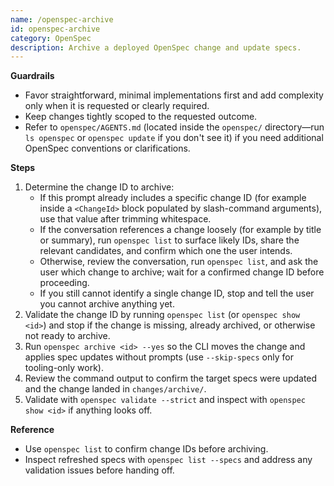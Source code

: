 ```yaml
---
name: /openspec-archive
id: openspec-archive
category: OpenSpec
description: Archive a deployed OpenSpec change and update specs.
---
```

<!-- OPENSPEC:START -->
**Guardrails**
- Favor straightforward, minimal implementations first and add complexity only when it is requested or clearly required.
- Keep changes tightly scoped to the requested outcome.
- Refer to `openspec/AGENTS.md` (located inside the `openspec/` directory—run `ls openspec` or `openspec update` if you don't see it) if you need additional OpenSpec conventions or clarifications.

**Steps**
1. Determine the change ID to archive:
   - If this prompt already includes a specific change ID (for example inside a `<ChangeId>` block populated by slash-command arguments), use that value after trimming whitespace.
   - If the conversation references a change loosely (for example by title or summary), run `openspec list` to surface likely IDs, share the relevant candidates, and confirm which one the user intends.
   - Otherwise, review the conversation, run `openspec list`, and ask the user which change to archive; wait for a confirmed change ID before proceeding.
   - If you still cannot identify a single change ID, stop and tell the user you cannot archive anything yet.
2. Validate the change ID by running `openspec list` (or `openspec show <id>`) and stop if the change is missing, already archived, or otherwise not ready to archive.
3. Run `openspec archive <id> --yes` so the CLI moves the change and applies spec updates without prompts (use `--skip-specs` only for tooling-only work).
4. Review the command output to confirm the target specs were updated and the change landed in `changes/archive/`.
5. Validate with `openspec validate --strict` and inspect with `openspec show <id>` if anything looks off.

**Reference**
- Use `openspec list` to confirm change IDs before archiving.
- Inspect refreshed specs with `openspec list --specs` and address any validation issues before handing off.
<!-- OPENSPEC:END -->
